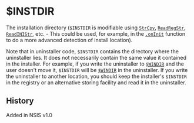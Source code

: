 # $INSTDIR

The installation directory (`$INSTDIR` is modifiable using [`StrCpy`][1], [`ReadRegStr`][2], [`ReadINIStr`][3], etc. - This could be used, for example, in the [`.onInit`][4] function to do a more advanced detection of install location).

Note that in uninstaller code, `$INSTDIR` contains the directory where the uninstaller lies. It does not necessarily contain the same value it contained in the installer. For example, if you write the uninstaller to [`$WINDIR`][5] and the user doesn't move it, `$INSTDIR` will be [`$WINDIR`][5] in the uninstaller. If you write the uninstaller to another location, you should keep the installer's `$INSTDIR` in the registry or an alternative storing facility and read it in the uninstaller.

## History

Added in NSIS v1.0

[1]: ../Reference/Commands/StrCpy.md
[2]: ../Reference/Commands/ReadRegStr.md
[3]: ../Reference/Commands/ReadINIStr.md
[4]: ../Callbacks/onInit.md
[5]: WINDIR.md
